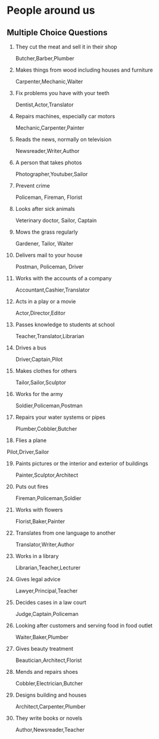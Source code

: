 # People around us

## Multiple Choice Questions

1. They cut the meat and sell it in their shop

    Butcher,Barber,Plumber
    
2. Makes things from wood including houses and furniture
     
   Carpenter,Mechanic,Waiter
      
3. Fix problems you have with your teeth

   Dentist,Actor,Translator

4. Repairs machines, especially car motors
          
   Mechanic,Carpenter,Painter
   
5. Reads the news, normally on television
          
   Newsreader,Writer,Author
   
6. A person that takes photos
          
   Photographer,Youtuber,Sailor
   
7. Prevent crime 
   
   Policeman, Fireman, Florist
   
8. Looks after sick animals
          
   Veterinary doctor, Sailor, Captain
   
9. Mows the grass regularly
          
   Gardener, Tailor, Waiter
   
10. Delivers mail to your house
          
    Postman, Policeman, Driver
   
11. Works with the accounts of a company
          
    Accountant,Cashier,Translator
    
12. Acts in a play or a movie
          
    Actor,Director,Editor
   
13. Passes knowledge to students at school
          
    Teacher,Translator,Librarian
   
14. Drives a bus
          
    Driver,Captain,Pilot
   
15. Makes clothes for others
          
    Tailor,Sailor,Sculptor
   
16. Works for the army
          
    Soldier,Policeman,Postman
   
17. Repairs your water systems or pipes
          
    Plumber,Cobbler,Butcher
   
18. Flies a plane
          
   Pilot,Driver,Sailor
   
19. Paints pictures or the interior and exterior of buildings
          
    Painter,Sculptor,Architect
    
20. Puts out fires
          
    Fireman,Policeman,Soldier
   
21. Works with flowers
          
    Florist,Baker,Painter
   
22. Translates from one language to another
          
    Translator,Writer,Author
   
23. Works in a library
          
    Librarian,Teacher,Lecturer
   
24. Gives legal advice
          
    Lawyer,Principal,Teacher
   
25. Decides cases in a law court
          
    Judge,Captain,Policeman
   
26. Looking after customers and serving food in food outlet
          
    Waiter,Baker,Plumber
   
27. Gives beauty treatment
          
    Beautician,Architect,Florist
   
28. Mends and repairs shoes
          
    Cobbler,Electrician,Butcher
   
29. Designs building and houses
          
    Architect,Carpenter,Plumber
   
30. They write books or novels
          
    Author,Newsreader,Teacher
